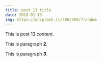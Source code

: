 ```yaml
---
title: post 13 title
date: 2018-01-13
img: https://unsplash.it/500/300/?random
---
```

This is post 13 *content*.

This is paragraph **2**.

This is paragraph ***3***.
